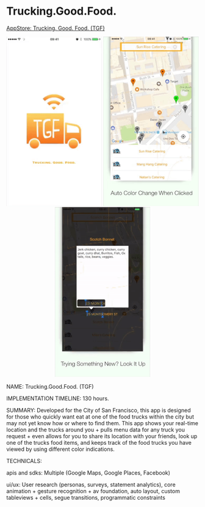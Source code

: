 # Trucking.Good.Food.

[AppStore: Trucking. Good. Food. (TGF)](https://itunes.apple.com/us/app/trucking-good-food-tgf/id1233853615?mt=8)

<p align="center"> <img src="/images/appDemo.gif" width="250"> <img src="/images/appDemo2.gif" width="250"> <img src="/images/appDemo3.gif" width="250"> </p>

NAME: Trucking.Good.Food. (TGF)

IMPLEMENTATION TIMELINE: 130 hours.

SUMMARY: Developed for the City of San Francisco, this app is designed for those who quickly want eat at one of the food trucks within the city but may not yet know how or where to find them. This app shows your real-time location and the trucks around you + pulls menu data for any truck you request + even allows for you to share its location with your friends, look up one of the trucks food items, and keeps track of the food trucks you have viewed by using different color indications. 

TECHNICALS:

apis and sdks: Multiple (Google Maps, Google Places, Facebook)

ui/ux: User research (personas, surveys, statement analytics), core animation + gesture recognition + av foundation, auto layout, custom tableviews + cells, segue transitions, programmatic constraints
